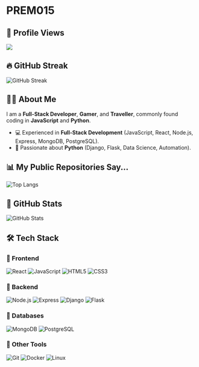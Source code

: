 # PREM015

## 🌟 Profile Views
![](https://komarev.com/ghpvc/?username=PREM015&color=blue)

## 🔥 GitHub Streak
![GitHub Streak](https://streak-stats.demolab.com/?user=PREM015&theme=radical)

## 👨‍💻 About Me
I am a **Full-Stack Developer**, **Gamer**, and **Traveller**, commonly found coding in **JavaScript** and **Python**.
- 💻 Experienced in **Full-Stack Development** (JavaScript, React, Node.js, Express, MongoDB, PostgreSQL).
- 🐍 Passionate about **Python** (Django, Flask, Data Science, Automation).


## 📊 My Public Repositories Say...
![Top Langs](https://github-readme-stats.vercel.app/api/top-langs/?username=PREM015&layout=compact&theme=radical)

## 🚀 GitHub Stats
![GitHub Stats](https://github-readme-stats.vercel.app/api?username=PREM015&show_icons=true&theme=radical)

## 🛠️ Tech Stack
### 🔹 Frontend
![React](https://img.shields.io/badge/-React-blue?style=flat&logo=react)
![JavaScript](https://img.shields.io/badge/-JavaScript-yellow?style=flat&logo=javascript)
![HTML5](https://img.shields.io/badge/-HTML5-orange?style=flat&logo=html5)
![CSS3](https://img.shields.io/badge/-CSS3-blue?style=flat&logo=css3)

### 🔹 Backend
![Node.js](https://img.shields.io/badge/-Node.js-green?style=flat&logo=node.js)
![Express](https://img.shields.io/badge/-Express-gray?style=flat&logo=express)
![Django](https://img.shields.io/badge/-Django-darkgreen?style=flat&logo=django)
![Flask](https://img.shields.io/badge/-Flask-black?style=flat&logo=flask)

### 🔹 Databases
![MongoDB](https://img.shields.io/badge/-MongoDB-green?style=flat&logo=mongodb)
![PostgreSQL](https://img.shields.io/badge/-PostgreSQL-blue?style=flat&logo=postgresql)

### 🔹 Other Tools
![Git](https://img.shields.io/badge/-Git-red?style=flat&logo=git)
![Docker](https://img.shields.io/badge/-Docker-blue?style=flat&logo=docker)
![Linux](https://img.shields.io/badge/-Linux-yellow?style=flat&logo=linux)
